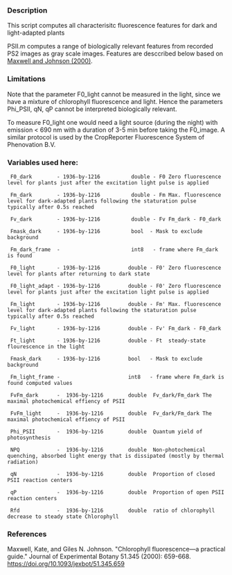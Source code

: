 
### Description

This script computes all characterisitc fluorescence features for dark and light-adapted plants

PSII.m computes a range of biologically relevant features from recorded PS2 images as gray scale images. 
Features are desccribed below based on [Maxwell and Johnson (2000)](https://github.com/terraref/extractors-multispectral/blob/master/psii_fluorescence/ChlorophyllFluorescence-PracticalGuide.pdf).

### Limitations

Note that the parameter F0_light cannot be measured in the light, since we have a mixture of chlorophyll fluorescence and light. Hence the parameters Phi_PSII, qN, qP cannot be interpreted biologically relevant.

To measure F0_light one would need a light source (during the night) with emission < 690 nm with a duration of 3-5 min before taking the F0_image. A similar protocol is used by the CropReporter Fluorescence System of Phenovation B.V.


### Variables used here:

``` 
 F0_dark        - 1936-by-1216          double - F0 Zero fluorescence level for plants just after the excitation light pulse is applied
 
 Fm_dark        - 1936-by-1216          double - Fm Max. fluorescence level for dark-adapted plants following the staturation pulse typically after 0.5s reached
 
 Fv_dark        - 1936-by-1216          double - Fv Fm_dark - F0_dark 
 
 Fmask_dark     - 1936-by-1216          bool  - Mask to exclude background
 
 Fm_dark_frame  -                       int8   - frame where Fm_dark is found 

 F0_light       - 1936-by-1216         double - F0' Zero fluorescence level for plants after returning to dark state
 
 F0_light_adapt - 1936-by-1216         double - F0' Zero fluorescence level for plants just after the excitation light pulse is applied
 
 Fm_light       - 1936-by-1216         double - Fm' Max. fluorescence level for dark-adapted plants following the staturation pulse typically after 0.5s reached
 
 Fv_light       - 1936-by-1216         double - Fv' Fm_dark - F0_dark 
 
 Ft_light       - 1936-by-1216         double - Ft  steady-state flourescence in the light 
 
 Fmask_dark     - 1936-by-1216         bool   - Mask to exclude background
 
 Fm_light_frame -                      int8   - frame where Fm_dark is found computed values
 
 FvFm_dark      -  1936-by-1216        double  Fv_dark/Fm_dark The maximal photochemical effiency of PSII
 
 FvFm_light     -  1936-by-1216        double  Fv_dark/Fm_dark The maximal photochemical effiency of PSII
 
 Phi_PSII       -  1936-by-1216        double  Quantum yield of photosynthesis
 
 NPQ            -  1936-by-1216        double  Non-photochemical quenching, absorbed light energy that is dissipated (mostly by thermal radiation)
 
 qN             -  1936-by-1216        double  Proportion of closed PSII reaction centers
 
 qP             -  1936-by-1216        double  Proportion of open PSII reaction centers
 
 Rfd            -  1936-by-1216        double  ratio of chlorophyll decrease to steady state Chlorophyll
```

### References

Maxwell, Kate, and Giles N. Johnson. "Chlorophyll fluorescence—a practical guide." Journal of Experimental Botany 51.345 (2000): 659-668. https://doi.org/10.1093/jexbot/51.345.659
